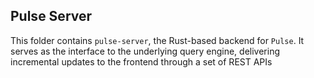## Pulse Server
This folder contains `pulse-server`, the Rust-based backend for `Pulse`. It serves as the interface to the underlying query engine, delivering incremental updates to the frontend through a set of REST APIs  
 